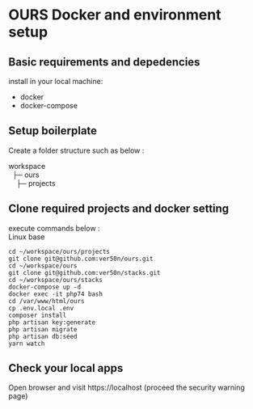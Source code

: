 # OURS Docker and environment setup

## Basic requirements and depedencies
install in your local machine:
- docker
- docker-compose

## Setup boilerplate
<p>
  Create a folder structure such as below : 
  
workspace<br />
&nbsp;&nbsp;├─ ours<br />
&nbsp;&nbsp;&nbsp;&nbsp;├─ projects<br />
</p>

## Clone required projects and docker setting
execute commands below :<br />
Linux base<br />
```
cd ~/workspace/ours/projects
git clone git@github.com:ver50n/ours.git
cd ~/workspace/ours
git clone git@github.com:ver50n/stacks.git
cd ~/workspace/ours/stacks
docker-compose up -d
docker exec -it php74 bash
cd /var/www/html/ours
cp .env.local .env
composer install
php artisan key:generate
php artisan migrate
php artisan db:seed
yarn watch
```

## Check your local apps
Open browser and visit https://localhost (proceed the security warning page)
